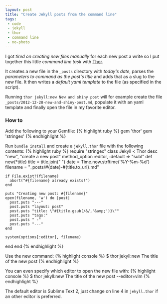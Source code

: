 ```yaml
---
layout: post
title: "Create Jekyll posts from the command line"
tags:
 - code
 - jekyll
 - thor
 - command line
 - no-photo
---
```


I got *tired on creating new files manually* for each new post a write so I put together this little *command line task* with [Thor](https://github.com/wycats/thor).

It creates a new file in the `_posts` directory with *today's date*, parses the *parameters to command as the post's title* and adds that as a slug to the new file. It then writes a *default yaml template* to the file (as specified in the script).

Running `thor jekyll:new New and shiny post` will for example create the file `_posts/2012-12-28-new-and-shiny-post.md`, populate it with an yaml template and finally open the file in my favorite editor.

### How to
Add the following to your Gemfile:
{% highlight ruby %}
gem 'thor'
gem 'stringex'
{% endhighlight %}

Run `bundle install` and create a `jekyll.thor` file with the following contents:
{% highlight ruby %}
require "stringex"
class Jekyll < Thor
  desc "new", "create a new post"
  method_option :editor, :default => "subl"
  def new(*title)
    title = title.join(" ")
    date = Time.now.strftime('%Y-%m-%d')
    filename = "_posts/#{date}-#{title.to_url}.md"

    if File.exist?(filename)
      abort("#{filename} already exists!")
    end

    puts "Creating new post: #{filename}"
    open(filename, 'w') do |post|
      post.puts "---"
      post.puts "layout: post"
      post.puts "title: \"#{title.gsub(/&/,'&amp;')}\""
      post.puts "tags:"
      post.puts " -"
      post.puts "---"
    end

    system(options[:editor], filename)
  end
end
{% endhighlight %}

Use the new command:
{% highlight console %}
$ thor jekyll:new The title of the new post
{% endhighlight %}

You can even specify which editor to open the new file with:
{% highlight console %}
$ thor jekyll:new The title of the new post --editor=vim
{% endhighlight %}

The default editor is Sublime Text 2, just change on line 4 in `jekyll.thor` if an other editor is preferred.